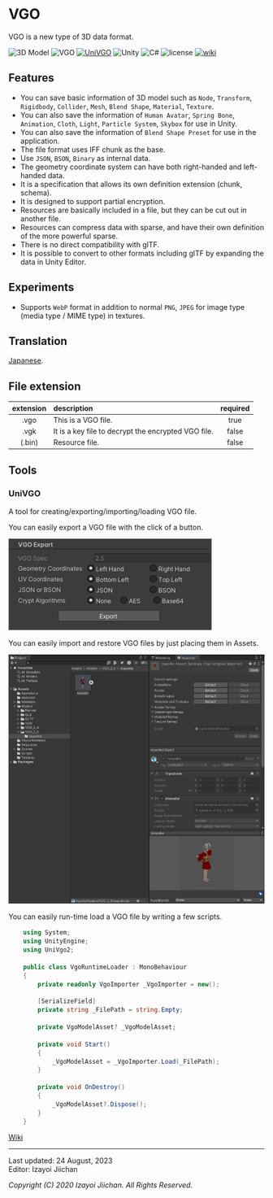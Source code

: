 # VGO

VGO is a new type of 3D data format.

![3D Model](https://img.shields.io/badge/3D%20Model-VGO-B89A13.svg?style=flat)
![VGO](https://img.shields.io/badge/VGO-2.5-8EAC50.svg?style=flat)
[![UniVGO](https://img.shields.io/github/v/release/izayoijiichan/VGO?label=UniVGO)](https://github.com/izayoijiichan/VGO/releases)
![Unity](https://img.shields.io/badge/Unity-2020%7e2023-2196F3.svg?logo=unity&style=flat)
![C#](https://img.shields.io/badge/C%23-8.0%7e9.0-058E0C.svg?logo=csharp&style=flat)
![license](https://img.shields.io/github/license/izayoijiichan/VGO)
[![wiki](https://img.shields.io/badge/GitHub-wiki-181717.svg?logo=github&style=flat)](https://github.com/izayoijiichan/VGO/wiki)

## Features

- You can save basic information of 3D model such as `Node`, `Transform`, `Rigidbody`, `Collider`, `Mesh`, `Blend Shape`, `Material`, `Texture`.
- You can also save the information of `Human Avatar`, `Spring Bone`, `Animation`, `Cloth`, `Light`, `Particle System`, `Skybox` for use in Unity.
- You can also save the information of `Blend Shape Preset` for use in the application.
- The file format uses IFF chunk as the base.
- Use `JSON`, `BSON`, `Binary` as internal data.
- The geometry coordinate system can have both right-handed and left-handed data.
- It is a specification that allows its own definition extension (chunk, schema).
- It is designed to support partial encryption.
- Resources are basically included in a file, but they can be cut out in another file.
- Resources can compress data with sparse, and have their own definition of the more powerful sparse.
- There is no direct compatibility with glTF.
- It is possible to convert to other formats including glTF by expanding the data in Unity Editor.

## Experiments

- Supports `WebP` format in addition to normal `PNG`, `JPEG` for image type (media type / MIME type) in textures.

## Translation

[Japanese](https://github.com/izayoijiichan/VGO/blob/main/README.ja.md).

## File extension

|extension|description|required|
|:--:|:--|:--:|
|.vgo|This is a VGO file.|true|
|.vgk|It is a key file to decrypt the encrypted VGO file.|false|
|(.bin)|Resource file.|false|

## Tools

### UniVGO

A tool for creating\/exporting\/importing\/loading VGO file.

You can easily export a VGO file with the click of a button.

![image1](https://github.com/izayoijiichan/VGO/blob/main/Documentation~/UniVGO/Images/500_Export.png)

You can easily import and restore VGO files by just placing them in Assets.

![image2](https://github.com/izayoijiichan/VGO/blob/main/Documentation~/UniVGO/Images/620_Import.png)

You can easily run-time load a VGO file by writing a few scripts.


~~~csharp
    using System;
    using UnityEngine;
    using UniVgo2;

    public class VgoRuntimeLoader : MonoBehaviour
    {
        private readonly VgoImporter _VgoImporter = new();

        [SerializeField]
        private string _FilePath = string.Empty;

        private VgoModelAsset? _VgoModelAsset;

        private void Start()
        {
            _VgoModelAsset = _VgoImporter.Load(_FilePath);
        }

        private void OnDestroy()
        {
            _VgoModelAsset?.Dispose();
        }
    }
~~~

[Wiki](https://github.com/izayoijiichan/VGO/wiki)

___
Last updated: 24 August, 2023  
Editor: Izayoi Jiichan

*Copyright (C) 2020 Izayoi Jiichan. All Rights Reserved.*
